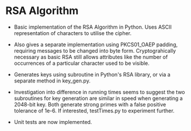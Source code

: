 # RSA Algorithm
- Basic implementation of the RSA Algorithm in Python. Uses ASCII representation of characters to utilise the cipher.

- Also gives a separate implementation using PKCS01_OAEP padding, requiring messages to be changed into byte form.
  Cryptograhically necessary as basic RSA still allows attributes like the number of occurrences of a
  particular character used to be visible.

- Generates keys using subroutine in Python's RSA library, or via a separate method in key_gen.py. 

- Investigation into difference in running times seems to suggest the two subroutines for key generation are similar in speed when           generating a 2048-bit key. Both generate strong primes with a false positive tolerance of 1e-6. If interested, testTimes.py to             experiment further.

- Unit tests are now implemented. 

